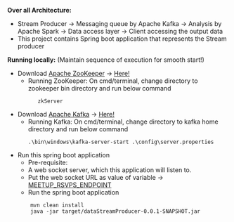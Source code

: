 **Over all Architecture:**
* Stream Producer -> Messaging queue by Apache Kafka -> Analysis by Apache Spark -> Data access layer -> Client accessing the output data 
* This project contains Spring boot application that represents the Stream producer

**Running locally:** (Maintain sequence of execution for smooth start!)
* Download [Apache ZooKeeper](https://zookeeper.apache.org/) -> [Here!](https://zookeeper.apache.org/releases.html)
  * Running ZooKeeper: 
    On cmd/terminal, change directory to zookeeper bin directory and run below command
    ````
       zkServer
    ````
* Download [Apache Kafka](https://kafka.apache.org/) -> [Here!](https://kafka.apache.org/downloads)
  * Running Kafka: On cmd/terminal, change directory to kafka home directory and run below command
    ````
    .\bin\windows\kafka-server-start .\config\server.properties
    ````
* Run this spring boot application
  * Pre-requisite: 
  * A web socket server, which this application will listen to.
  * Put the web socket URL as value of variable -> [MEETUP_RSVPS_ENDPOINT](dataStreamProducer/src/main/java/com/collection/tier/DataStreamProducerApplication.java) 
  * Run the spring boot application
  ````
      mvn clean install
      java -jar target/dataStreamProducer-0.0.1-SNAPSHOT.jar
  ````
